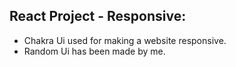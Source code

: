## React Project - Responsive:
- Chakra Ui used for making a website responsive.
- Random Ui has been made by me.
